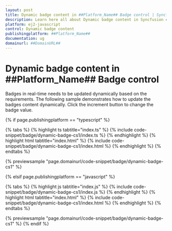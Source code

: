 ```yaml
---
layout: post
title: Dynamic badge content in ##Platform_Name## Badge control | Syncfusion
description: Learn here all about Dynamic badge content in Syncfusion ##Platform_Name## Badge control of Syncfusion Essential JS 2 and more.
platform: ej2-javascript
control: Dynamic badge content 
publishingplatform: ##Platform_Name##
documentation: ug
domainurl: ##DomainURL##
---
```


# Dynamic badge content in ##Platform_Name## Badge control

Badges in real-time needs to be updated dynamically based on the requirements. The following sample demonstrates how to update the badges content dynamically. Click the increment button to change the badge value.

{% if page.publishingplatform == "typescript" %}

 {% tabs %}
{% highlight ts tabtitle="index.ts" %}
{% include code-snippet/badge/dynamic-badge-cs1/index.ts %}
{% endhighlight %}
{% highlight html tabtitle="index.html" %}
{% include code-snippet/badge/dynamic-badge-cs1/index.html %}
{% endhighlight %}
{% endtabs %}
        
{% previewsample "page.domainurl/code-snippet/badge/dynamic-badge-cs1" %}

{% elsif page.publishingplatform == "javascript" %}

{% tabs %}
{% highlight js tabtitle="index.js" %}
{% include code-snippet/badge/dynamic-badge-cs1/index.js %}
{% endhighlight %}
{% highlight html tabtitle="index.html" %}
{% include code-snippet/badge/dynamic-badge-cs1/index.html %}
{% endhighlight %}
{% endtabs %}

{% previewsample "page.domainurl/code-snippet/badge/dynamic-badge-cs1" %}
{% endif %}
